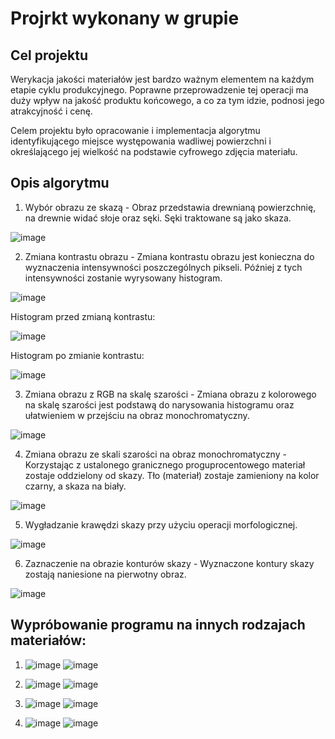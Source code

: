 # Projrkt wykonany w grupie
## Cel projektu
Werykacja jakości materiałów jest bardzo ważnym elementem na każdym etapie cyklu produkcyjnego. Poprawne przeprowadzenie tej operacji ma duży wpływ na jakość produktu końcowego, a co za tym idzie, podnosi jego atrakcyjność i cenę. 

Celem projektu było opracowanie i implementacja algorytmu identyfikującego miejsce występowania wadliwej powierzchni i określającego jej wielkość na podstawie cyfrowego zdjęcia materiału.

## Opis algorytmu
  1. Wybór obrazu ze skazą - Obraz przedstawia drewnianą powierzchnię, na drewnie widać słoje oraz sęki. Sęki traktowane są jako skaza.

![image](https://user-images.githubusercontent.com/105323115/194776589-3b120153-6da4-409e-9698-14da7eae2b59.png)
  
  2. Zmiana kontrastu obrazu - Zmiana kontrastu obrazu jest konieczna do wyznaczenia intensywności poszczególnych pikseli. Później z tych intensywności zostanie wyrysowany histogram.

![image](https://user-images.githubusercontent.com/105323115/194776661-4bf8568c-686e-4286-b499-9fa841fde0e6.png)

Histogram przed zmianą kontrastu:

![image](https://user-images.githubusercontent.com/105323115/194776794-1022616e-68e0-471c-acc7-fead68f9bc30.png)

Histogram po zmianie kontrastu:

![image](https://user-images.githubusercontent.com/105323115/194776772-0f7f5775-5ace-4c52-a041-53ab55cb4f02.png)

  3. Zmiana obrazu z RGB na skalę szarości - Zmiana obrazu z kolorowego na skalę szarości jest podstawą do narysowania histogramu oraz ułatwieniem w przejściu na obraz  monochromatyczny.
  
![image](https://user-images.githubusercontent.com/105323115/194776829-caf122bb-a84a-47e6-9dcc-18809607771c.png)

  4. Zmiana obrazu ze skali szarości na obraz monochromatyczny - Korzystając z ustalonego granicznego proguprocentowego materiał zostaje oddzielony od skazy. Tło (materiał) zostaje zamieniony na kolor czarny, a skaza na biały.
  
![image](https://user-images.githubusercontent.com/105323115/194776875-78130a18-bc6e-44a9-b0f7-cf4e0629d22d.png)

  5. Wygładzanie krawędzi skazy przy użyciu operacji morfologicznej.
  
![image](https://user-images.githubusercontent.com/105323115/194776919-c391c451-d5a1-4de0-b037-3af2e6e668f4.png)

  6. Zaznaczenie na obrazie konturów skazy - Wyznaczone kontury skazy zostają naniesione na pierwotny obraz.
  
![image](https://user-images.githubusercontent.com/105323115/194776986-c2db274d-bfc5-4b70-8965-0a72a25a1626.png)

## Wypróbowanie programu na innych rodzajach materiałów: 
  1. ![image](https://user-images.githubusercontent.com/105323115/194777080-36407647-bfa5-4699-b4b9-726e51672a4b.png)
  ![image](https://user-images.githubusercontent.com/105323115/194777099-4aa38bdb-1987-4aac-85cc-652158bef728.png)

  2. ![image](https://user-images.githubusercontent.com/105323115/194777140-b3524391-1d05-471b-a0d5-4fd86b1902c1.png)
  ![image](https://user-images.githubusercontent.com/105323115/194777148-bcfd7b49-c667-455e-bb5b-cab3d925dbc0.png)
  
  3. ![image](https://user-images.githubusercontent.com/105323115/194777158-4fe773b2-74f8-4e5a-946b-cb89e03e2595.png)
  ![image](https://user-images.githubusercontent.com/105323115/194777167-8bf089b8-7461-49b9-b558-5f8ff4e85adf.png)

  4. ![image](https://user-images.githubusercontent.com/105323115/194777198-7a3d66b3-8830-44bb-b97c-19125ca5f25e.png)
  ![image](https://user-images.githubusercontent.com/105323115/194777208-a1c0a3fa-c019-4884-81db-2dd0256f630f.png)






